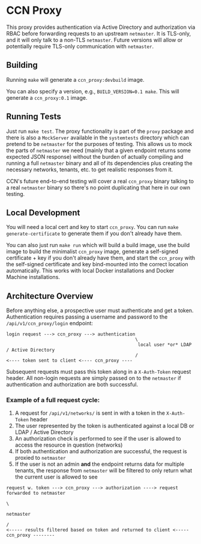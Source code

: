 # CCN Proxy

This proxy provides authentication via Active Directory and authorization via
RBAC before forwarding requests to an upstream `netmaster`. It is TLS-only,
and it will only talk to a non-TLS `netmaster`.  Future versions will allow
or potentially require TLS-only communication with `netmaster`.

## Building

Running `make` will generate a `ccn_proxy:devbuild` image.

You can also specify a version, e.g., `BUILD_VERSION=0.1 make`.  This will
generate a `ccn_proxy:0.1` image.

## Running Tests

Just run `make test`.  The proxy functionality is part of the `proxy` package
and there is also a `MockServer` available in the `systemtests` directory
which can pretend to be `netmaster` for the purposes of testing.  This allows
us to mock the parts of `netmaster` we need (mainly that a given endpoint
returns some expected JSON response) without the burden of actually compiling
and running a full `netmaster` binary and all of its dependencies plus creating
the necessary networks, tenants, etc. to get realistic responses from it.

CCN's future end-to-end testing will cover a real `ccn_proxy` binary talking to
a real `netmaster` binary so there's no point duplicating that here in our own
testing.

## Local Development

You will need a local cert and key to start `ccn_proxy`.  You can run
`make generate-certificate` to generate them if you don't already have them.

You can also just run `make run` which will build a build image, use
the build image to build the minimalist `ccn_proxy` image, generate a self-signed
certificate + key if you don't already have them, and start the `ccn_proxy` with
the self-signed certificate and key bind-mounted into the correct location
automatically.  This works with local Docker installations and Docker Machine
installations.

## Architecture Overview

Before anything else, a prospective user must authenticate and get a token.
Authentication requires passing a username and password to the
`/api/v1/ccn_proxy/login` endpoint:

```
login request ---> ccn_proxy ---> authentication
                                                \
                                                 local user *or* LDAP / Active Directory
                                                /
<---- token sent to client <---- ccn_proxy ----
```

Subsequent requests must pass this token along in a `X-Auth-Token` request
header.  All non-login requests are simply passed on to the `netmaster` if
authentication and authorization are both successful.

### Example of a full request cycle:

1. A request for `/api/v1/networks/` is sent in with a token in the `X-Auth-Token` header
1. The user represented by the token is authenticated against a local DB or LDAP / Active Directory
1. An authorization check is performed to see if the user is allowed to access the resource in question (networks)
1. If both authentication and authorization are successful, the request is proxied to `netmaster`
1. If the user is not an admin **and** the endpoint returns data for multiple tenants, the response from `netmaster` will be filtered to only return what the current user is allowed to see

```
request w. token ---> ccn_proxy ---> authorization ----> request forwarded to netmaster
                                                                                        \
                                                                                         netmaster
                                                                                        /
<----- results filtered based on token and returned to client <----- ccn_proxy --------
```
